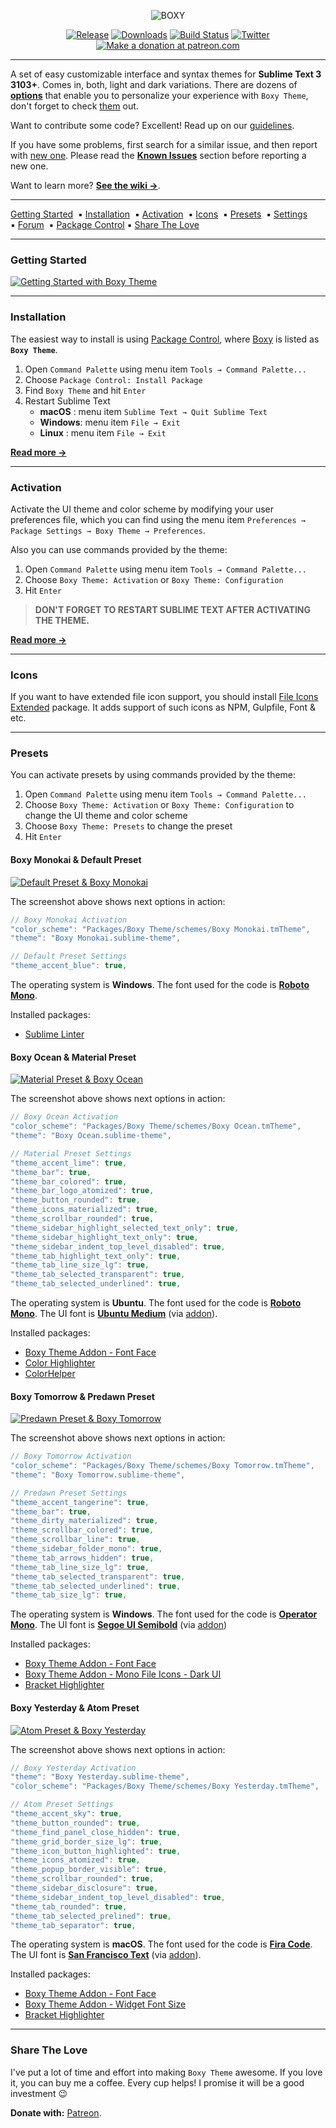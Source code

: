 <p align="center"><img src="https://raw.githubusercontent.com/oivva/st-boxy-assets/master/assets/readme/3.2.0/name.gif" alt="BOXY"></p>

<p align="center">
  <a href="https://github.com/oivva/st-boxy/releases"><img src="https://img.shields.io/github/release/oivva/st-boxy.svg?maxAge=3600&style=flat-square" alt="Release"></a>
  <a href="https://packagecontrol.io/packages/Boxy%20Theme"><img src="https://img.shields.io/packagecontrol/dt/Boxy%20Theme.svg?maxAge=3600&style=flat-square" alt="Downloads"></a>
  <a href="https://travis-ci.org/oivva/st-boxy"><img src="https://img.shields.io/travis/oivva/st-boxy.svg?maxAge=3600&style=flat-square" alt="Build Status"></a>
  <a href="https://twitter.com/intent/tweet?hashtags=Boxy%2CTheme%2CColorScheme%2CSublimeText&amp;original_referer=http%3A%2F%2Foivva.com%2Fboxy%2F&amp;ref_src=twsrc%5Etfw&amp;text=The%20most%20hackable%20theme%20%E2%9D%A4%20Sublime%20Text%203&amp;tw_p=tweetbutton&amp;url=https%3A%2F%2Fpackagecontrol.io%2Fpackages%2FBoxy%2520Theme&amp;via=oivvatweets" title="Share via Twitter" target="_blank"><img src="https://img.shields.io/badge/share-twitter-1DA1F2.svg?maxAge=2592000&style=flat-square" alt="Twitter"></a>
  <a href="https://www.patreon.com/oivva" title="Donate with Patreon"><img src="https://img.shields.io/badge/donate-patreon-orange.svg?maxAge=2592000&style=flat-square" alt="Make a donation at patreon.com"></a>
</p>

***

A set of easy customizable interface and syntax themes for **Sublime Text 3 3103+**. Comes in, both, light and dark variations. There are dozens of [**options**][settings] that enable you to personalize your experience with `Boxy Theme`, don't forget to check [them][settings] out.

Want to contribute some code? Excellent! Read up on our [guidelines](https://github.com/oivva/st-boxy/blob/dev/.github/CONTRIBUTING.md).

If you have some problems, first search for a similar issue, and then report with [new one][issues]. Please read the [**Known Issues**][known-issues] section before reporting a new one.

Want to learn more? [**See the wiki &#8594;**][wiki].

***

<div>
<a href="https://github.com/oivva/st-boxy#getting-started">Getting Started</a>&nbsp;
▪&nbsp;<a href="https://github.com/oivva/st-boxy#installation">Installation</a>&nbsp;
▪&nbsp;<a href="https://github.com/oivva/st-boxy#activation">Activation</a>&nbsp;
▪&nbsp;<a href="https://github.com/oivva/st-boxy#icons">Icons</a>&nbsp;
▪&nbsp;<a href="https://github.com/oivva/st-boxy#presets">Presets</a>&nbsp;
▪&nbsp;<a href="https://github.com/oivva/st-boxy/wiki/Settings">Settings</a>&nbsp;
▪&nbsp;<a href="https://forum.sublimetext.com/t/boxy-the-most-hackable-theme-for-sublime-text-3/20564">Forum</a>&nbsp;
▪&nbsp;<a href="https://packagecontrol.io/packages/Boxy%20Theme">Package Control</a>
▪&nbsp;<a href="https://github.com/oivva/st-boxy#share-the-love">Share The Love</a>
</div>

***

### Getting Started

[![Getting Started with Boxy Theme][img-getting-started]][getting-started]

***

### Installation

The easiest way to install is using [Package Control][pc], where [Boxy][theme] is listed as **`Boxy Theme`**.

1. Open `Command Palette` using menu item `Tools → Command Palette...`
2. Choose `Package Control: Install Package`
3. Find `Boxy Theme` and hit `Enter`
4. Restart Sublime Text
    - **macOS**  : menu item `Sublime Text → Quit Sublime Text`
    - **Windows**: menu item `File → Exit`
    - **Linux**  : menu item `File → Exit`

[**Read more &#8594;**][install]

***

### Activation

Activate the UI theme and color scheme by modifying your user preferences file, which you can find using the menu item `Preferences → Package Settings → Boxy Theme → Preferences`. 

Also you can use commands provided by the theme:

1. Open `Command Palette` using menu item `Tools → Command Palette...`
2. Choose `Boxy Theme: Activation` or `Boxy Theme: Configuration`
3. Hit `Enter`

> **DON'T FORGET TO RESTART SUBLIME TEXT AFTER ACTIVATING THE THEME.**

[**Read more &#8594;**][activation]

***

### Icons

If you want to have extended file icon support, you should install [File Icons Extended][icon-extended] package. It adds support of such icons as NPM, Gulpfile, Font & etc.

***

### Presets

You can activate presets by using commands provided by the theme:

1. Open `Command Palette` using menu item `Tools → Command Palette...`
2. Choose `Boxy Theme: Activation` or `Boxy Theme: Configuration` to change the UI theme and color scheme
3. Choose `Boxy Theme: Presets` to change the preset
4. Hit `Enter`

#### Boxy Monokai & Default Preset

[![Default Preset & Boxy Monokai][img-monokai-default]][img-monokai-default]

The screenshot above shows next options in action:

```js
// Boxy Monokai Activation
"color_scheme": "Packages/Boxy Theme/schemes/Boxy Monokai.tmTheme",
"theme": "Boxy Monokai.sublime-theme",
```

```js
// Default Preset Settings
"theme_accent_blue": true,
```

The operating system is **Windows**. The font used for the code is [**Roboto Mono**][roboto-mono].

Installed packages:

* [Sublime Linter][sublime-linter]

#### Boxy Ocean & Material Preset

[![Material Preset & Boxy Ocean][img-ocean-material]][img-ocean-material]

The screenshot above shows next options in action:

```js
// Boxy Ocean Activation
"color_scheme": "Packages/Boxy Theme/schemes/Boxy Ocean.tmTheme",
"theme": "Boxy Ocean.sublime-theme",
```

```js
// Material Preset Settings
"theme_accent_lime": true,
"theme_bar": true,
"theme_bar_colored": true,
"theme_bar_logo_atomized": true,
"theme_button_rounded": true,
"theme_icons_materialized": true,
"theme_scrollbar_rounded": true,
"theme_sidebar_highlight_selected_text_only": true,
"theme_sidebar_highlight_text_only": true,
"theme_sidebar_indent_top_level_disabled": true,
"theme_tab_highlight_text_only": true,
"theme_tab_line_size_lg": true,
"theme_tab_selected_transparent": true,
"theme_tab_selected_underlined": true,
```

The operating system is **Ubuntu**. The font used for the code is [**Roboto Mono**][roboto-mono]. The UI font is [**Ubuntu Medium**][ubuntu] (via [addon][addon-font-face]).

Installed packages:

* [Boxy Theme Addon - Font Face][addon-font-face]
* [Color Highlighter][color-highlighter]
* [Color ​Helper][color-helper]

#### Boxy Tomorrow & Predawn Preset

[![Predawn Preset & Boxy Tomorrow][img-tomorrow-predawn]][img-tomorrow-predawn]

The screenshot above shows next options in action:

```js
// Boxy Tomorrow Activation
"color_scheme": "Packages/Boxy Theme/schemes/Boxy Tomorrow.tmTheme",
"theme": "Boxy Tomorrow.sublime-theme",
```

```js
// Predawn Preset Settings
"theme_accent_tangerine": true,
"theme_bar": true,
"theme_dirty_materialized": true,
"theme_scrollbar_colored": true,
"theme_scrollbar_line": true,
"theme_sidebar_folder_mono": true,
"theme_tab_arrows_hidden": true,
"theme_tab_line_size_lg": true,
"theme_tab_selected_transparent": true,
"theme_tab_selected_underlined": true,
"theme_tab_size_lg": true,
```

The operating system is **Windows**. The font used for the code is [**Operator Mono**][operator-mono]. The UI font is [**Segoe UI Semibold**][segoe-ui] (via [addon][addon-font-face])

Installed packages:

* [Boxy Theme Addon - Font Face][addon-font-face]
* [Boxy Theme Addon - Mono File Icons - Dark UI][addon-mono-file-icons-dark-ui]
* [Bracket Highlighter][bracket-highlighter]

#### Boxy Yesterday & Atom Preset

[![Atom Preset & Boxy Yesterday][img-yesterday-atom]][img-yesterday-atom]

The screenshot above shows next options in action:

```js
// Boxy Yesterday Activation
"theme": "Boxy Yesterday.sublime-theme",
"color_scheme": "Packages/Boxy Theme/schemes/Boxy Yesterday.tmTheme",
```

```js
// Atom Preset Settings
"theme_accent_sky": true,
"theme_button_rounded": true,
"theme_find_panel_close_hidden": true,
"theme_grid_border_size_lg": true,
"theme_icon_button_highlighted": true,
"theme_icons_atomized": true,
"theme_popup_border_visible": true,
"theme_scrollbar_rounded": true,
"theme_sidebar_disclosure": true,
"theme_sidebar_indent_top_level_disabled": true,
"theme_tab_rounded": true,
"theme_tab_selected_prelined": true,
"theme_tab_separator": true,
```

The operating system is **macOS**. The font used for the code is [**Fira Code**][fira-code]. The UI font is [**San Francisco Text**][san-francisco] (via [addon][addon-font-face]).

Installed packages:

* [Boxy Theme Addon - Font Face][addon-font-face]
* [Boxy Theme Addon - Widget Font Size][addon-widget-font-size]
* [Bracket Highlighter][bracket-highlighter]

***

### Share The Love

I've put a lot of time and effort into making `Boxy Theme` awesome. If you love it, you can buy me a coffee. Every cup helps! I promise it will be a good investment 😉

**Donate with:** [Patreon][patreon].

<!-- Links -->

[build-status]: https://travis-ci.org/oivva/st-boxy
[downloads]: https://packagecontrol.io/packages/Boxy%20Theme
[getting-started]: https://youtu.be/d2FZCUDcNxo 'Watch "Getting Started with Boxy Theme" on YouTube'
[issues]: https://github.com/oivva/st-boxy/issues
[known-issues]: https://github.com/oivva/st-boxy/wiki#known-issues
[install]: https://github.com/oivva/st-boxy/wiki/Get-It#installation
[activation]: https://github.com/oivva/st-boxy/wiki/Get-It#activation
[patreon]: https://www.patreon.com/oivva "Donate with Patreon"
[pc]: https://packagecontrol.io/
[release]: https://github.com/oivva/st-boxy/releases
[settings]: https://github.com/oivva/st-boxy/wiki/Settings
[theme]: https://packagecontrol.io/packages/Boxy%20Theme
[upgrading]: https://github.com/oivva/st-boxy/wiki/Upgrading
[website]: http://www.oivva.com/st-boxy/
[wiki]: https://github.com/oivva/st-boxy/wiki


<!-- Images -->

[img-build-status]: https://img.shields.io/travis/oivva/st-boxy.svg?maxAge=3600&style=flat-square
[img-downloads]: https://img.shields.io/packagecontrol/dt/Boxy%20Theme.svg?maxAge=3600&style=flat-square
[img-getting-started]: https://raw.githubusercontent.com/oivva/st-boxy-assets/master/assets/readme/3.4.0/getting-started.png
[img-monokai-default]: https://raw.githubusercontent.com/oivva/st-boxy-assets/master/assets/readme/3.6.0/default/monokai.png
[img-name]: https://raw.githubusercontent.com/oivva/st-boxy-assets/master/assets/readme/name.png
[img-ocean-material]: https://raw.githubusercontent.com/oivva/st-boxy-assets/master/assets/readme/3.2.0/presets/ocean.png
[img-patreon]: https://raw.githubusercontent.com/oivva/st-boxy-assets/master/assets/readme/patreon.png
[img-release]: https://img.shields.io/github/release/oivva/st-boxy.svg?maxAge=3600&style=flat-square
[img-tomorrow-predawn]: https://raw.githubusercontent.com/oivva/st-boxy-assets/master/assets/readme/3.2.0/presets/tomorrow.png
[img-yesterday-atom]: https://raw.githubusercontent.com/oivva/st-boxy-assets/master/assets/readme/3.2.0/presets/yesterday.png

<!-- Fonts -->

[fira-code]: https://github.com/tonsky/FiraCode/blob/master/README.md
[operator-mono]: http://www.typography.com/fonts/operator/styles/operatorscreensmartpro
[roboto-mono]: https://fonts.google.com/specimen/Roboto+Mono?query=Roboto
[san-francisco]: https://developer.apple.com/fonts/
[segoe-ui]: https://www.microsoft.com/typography/Fonts/family.aspx?FID=331
[space-mono]: https://fonts.google.com/specimen/Space+Mono?query=Space+Mono
[ubuntu]: http://font.ubuntu.com/

<!-- Packages -->

[addon-font-face]: https://packagecontrol.io/packages/Boxy%20Theme%20Addon%20-%20Font%20Face
[addon-mono-file-icons-dark-ui]: https://github.com/search?q=user%3Aoivva+boxy-addon-mono
[addon-widget-font-size]: https://packagecontrol.io/packages/Boxy%20Theme%20Addon%20-%20Widget%20Font%20LG
[bracket-highlighter]: https://packagecontrol.io/packages/BracketHighlighter
[color-helper]: https://packagecontrol.io/packages/ColorHelper
[color-highlighter]: https://packagecontrol.io/packages/Color%20Highlighter
[git-gutter]: https://packagecontrol.io/packages/GitGutter
[icon-extended]: https://packagecontrol.io/packages/File%20Icons%20Extended
[sublime-linter]: https://packagecontrol.io/packages/SublimeLinter
